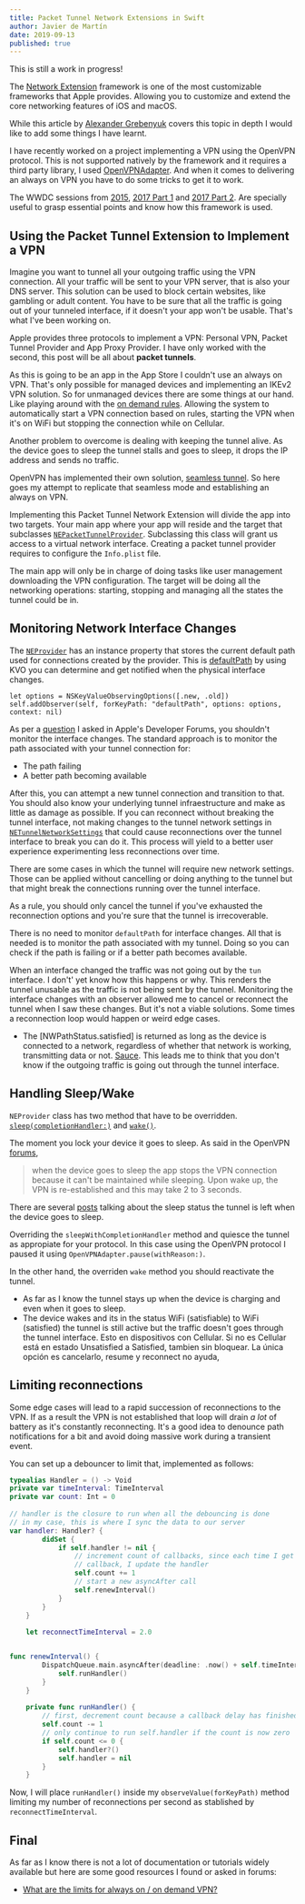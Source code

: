 ```yaml
---
title: Packet Tunnel Network Extensions in Swift 
author: Javier de Martín
date: 2019-09-13
published: true
---
```


This is still a work in progress!

[1]: http://kean.github.io/post/network-extensions-into "Title"

The [Network Extension](https://developer.apple.com/documentation/networkextension) framework is one of the most customizable frameworks that Apple provides. Allowing you to customize and extend the core networking features of iOS and macOS. 

While this article by [Alexander Grebenyuk][1] covers this topic in depth I would like to add some things I have learnt. 

I have recently worked on a project implementing a VPN using the OpenVPN protocol. This is not supported natively by the framework and it requires a third party library, I used [OpenVPNAdapter](https://github.com/ss-abramchuk/OpenVPNAdapter). And when it comes to delivering an always on VPN you have to do some tricks to get it to work.

The WWDC sessions from [2015](https://developer.apple.com/videos/play/wwdc2015/717/), [2017 Part 1](https://developer.apple.com/videos/play/wwdc2017/707)  and [2017 Part 2](). Are specially useful to grasp essential points and know how this framework is used.

## Using the Packet Tunnel Extension to Implement a VPN

Imagine you want to tunnel all your outgoing traffic using the VPN connection. All your traffic will be sent to your VPN server, that is also your DNS server. This solution can be used to block certain websites, like gambling or adult content. You have to be sure that all the traffic is going out of your tunneled interface, if it doesn't your app won't be usable. That's what I've been working on.

Apple provides three protocols to implement a VPN: Personal VPN, Packet Tunnel Provider and App Proxy Provider. I have only worked with the second, this post will be all about **packet tunnels**.

As this is going to be an app in the App Store I couldn't use an always on VPN. That's only possible for managed devices and implementing an IKEv2 VPN solution. So for unmanaged devices there are some things at our hand. Like playing around with the [on demand rules](https://developer.apple.com/documentation/networkextension/personal_vpn/vpn_on_demand_rules). Allowing the system to automatically start a VPN connection based on rules, starting the VPN when it's on WiFi but stopping the connection while on Cellular.

Another problem to overcome is dealing with keeping the tunnel alive. As the device goes to sleep the tunnel stalls and goes to sleep, it drops the IP address and sends no traffic. 


OpenVPN has implemented their own solution, [seamless tunnel](https://forums.openvpn.net/viewtopic.php?t=20820). So here goes my attempt to replicate that seamless mode and establishing an always on VPN.

Implementing this Packet Tunnel Network Extension will divide the app into two targets. Your main app where your app will reside and the target that subclasses  [`NEPacketTunnelProvider`](https://developer.apple.com/documentation/networkextension/nepackettunnelprovider#). Subclassing this class will grant us access to a virtual network interface. Creating a packet tunnel provider requires to configure the `Info.plist` file.

The main app will only be in charge of doing tasks like user management downloading the VPN configuration. The target will be doing all the networking operations: starting, stopping and managing all the states the tunnel could be in.

## Monitoring Network Interface Changes

The [`NEProvider`](https://developer.apple.com/documentation/networkextension/nepackettunnelprovider#) has an instance property that stores the current default path used for connections created by the provider. This is [defaultPath](https://developer.apple.com/documentation/networkextension/neprovider/1406740-defaultpath) by using KVO you can determine and get notified when the physical interface changes.

```
let options = NSKeyValueObservingOptions([.new, .old])
self.addObserver(self, forKeyPath: "defaultPath", options: options, context: nil)
```

As per a [question](https://forums.developer.apple.com/message/382062#382062) I asked in Apple's Developer Forums, you shouldn't monitor the interface changes. The standard approach is to monitor the path associated with your tunnel connection for:

* The path failing
* A better path becoming available

After this, you can attempt a new tunnel connection and transition to that. You should also know your underlying tunnel infraestructure and make as little as damage as possible. If you can reconnect without breaking the tunnel interface, not making changes to the tunnel network settings in [`NETunnelNetworkSettings`](https://developer.apple.com/documentation/networkextension/netunnelnetworksettings#) that could cause reconnections over the tunnel interface to break you can do it. This process will yield to a better user experience experimenting less reconnections over time.

There are some cases in which the tunnel will require new network settings. Those can be applied without cancelling or doing anything to the tunnel but that might break the connections running over the tunnel interface.

As a rule, you should only cancel the tunnel if you've exhausted the reconnection options and you're sure that the tunnel is irrecoverable.

There is no need to monitor `defaultPath` for interface changes. All that is needed is to monitor the path associated with my tunnel. Doing so you can check if the path is failing or if a better path becomes available.

When an interface changed the traffic was not going out by the `tun` interface. I don't' yet know how this happens or why. This renders the tunnel unusable as the traffic is not being sent by the tunnel. Monitoring the interface changes with an observer allowed me to cancel or reconnect the tunnel when I saw these changes. But it's not a viable solutions. Some times a reconnection loop would happen or weird edge cases.

* The [NWPathStatus.satisfied] is returned as long as the device is connected to a network, regardless of whether that network is working, transmitting data or not. [Sauce](https://stackoverflow.com/questions/57502517/why-does-nwpathmonitor-status-is-always-satisfied/57510122#57510122). This leads me to think that you don't know if the outgoing traffic is going out through the tunnel interface.

## Handling Sleep/Wake

`NEProvider` class has two method that have to be overridden. [`sleep(completionHandler:)`](https://developer.apple.com/documentation/networkextension/neprovider#dash_1406731) and [`wake()`](https://developer.apple.com/documentation/networkextension/neprovider#dash_1406731).

The moment you lock your device it goes to sleep. As said in the OpenVPN [forums](https://community.openvpn.net/openvpn/ticket/993?cversion=0&cnum_hist=1), 

> when the device goes to sleep the app stops the VPN connection because it can't be maintained while sleeping. Upon wake up, the VPN is re-established and this may take 2 to 3 seconds.

There are several [posts](https://community.openvpn.net/openvpn/ticket/993?cversion=0&cnum_hist=1) talking about the sleep status the tunnel is left when the device goes to sleep.

Overriding the `sleepWithCompletionHandler` method and quiesce the tunnel as appropiate for your protocol. In this case using the OpenVPN protocol I paused it using `OpenVPNAdapter.pause(withReason:)`.

In the other hand, the overriden `wake` method you should reactivate the tunnel.

* As far as I know the tunnel stays up when the device is charging and even when it goes to sleep.
* The device wakes and its in the status WiFi (satisfiable) to WiFi (satisfied) the tunnel is still active but the traffic doesn't goes through the tunnel interface. Esto en dispositivos con Cellular. Si no es Cellular está en estado Unsatisfied a Satisfied, tambien sin bloquear. La única opción es cancelarlo, resume y reconnect no ayuda,

## Limiting reconnections

Some edge cases will lead to a rapid succession of reconnections to the VPN. If as a result the VPN is not established that loop will drain *a lot* of battery as it's constantly reconnecting. It's a good idea to denounce path notifications for a bit and avoid doing massive work during a transient event.

You can set up a debouncer to limit that, implemented as follows:

```Swift
typealias Handler = () -> Void
private var timeInterval: TimeInterval
private var count: Int = 0
    
// handler is the closure to run when all the debouncing is done
// in my case, this is where I sync the data to our server
var handler: Handler? {
        didSet {
            if self.handler != nil {
                // increment count of callbacks, since each time I get a
                // callback, I update the handler
                self.count += 1
                // start a new asyncAfter call
                self.renewInterval()
            }
        }
    }
    
    let reconnectTimeInterval = 2.0


func renewInterval() {
        DispatchQueue.main.asyncAfter(deadline: .now() + self.timeInterval) {
            self.runHandler()
        }
    }
    
    private func runHandler() {
        // first, decrement count because a callback delay has finished and called runHandler
        self.count -= 1
        // only continue to run self.handler if the count is now zero
        if self.count <= 0 {
            self.handler?()
            self.handler = nil
        }
    }
```

Now, I will place `runHandler()` inside my `observeValue(forKeyPath)` method limiting my number of reconnections per second as stablished by `reconnectTimeInterval`.


## Final 

As far as I know there is not a lot of documentation or tutorials widely available but here are some good resources I found or asked in forums:

* [What are the limits for always on / on demand VPN?](https://forums.developer.apple.com/thread/122227)
